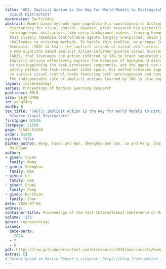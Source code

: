 ```yaml
---
title: 'AD3: Implicit Action is the Key for World Models to Distinguish the Diverse
  Visual Distractors'
openreview: ZwrfsrCduj
abstract: Model-based methods have significantly contributed to distinguishing task-irrelevant
  distractors for visual control. However, prior research has primarily focused on
  heterogeneous distractors like noisy background videos, leaving homogeneous distractors
  that closely resemble controllable agents largely unexplored, which poses significant
  challenges to existing methods. To tackle this problem, we propose Implicit Action
  Generator (IAG) to learn the implicit actions of visual distractors, and present
  a new algorithm named implicit Action-informed Diverse visual Distractors Distinguisher
  (AD3), that leverages the action inferred by IAG to train separated world models.
  Implicit actions effectively capture the behavior of background distractors, aiding
  in distinguishing the task-irrelevant components, and the agent can optimize the
  policy within the task-relevant state space. Our method achieves superior performance
  on various visual control tasks featuring both heterogeneous and homogeneous distractors.
  The indispensable role of implicit actions learned by IAG is also empirically validated.
layout: inproceedings
series: Proceedings of Machine Learning Research
publisher: PMLR
issn: 2640-3498
id: wang24bq
month: 0
tex_title: "{AD}3: Implicit Action is the Key for World Models to Distinguish the
  Diverse Visual Distractors"
firstpage: 51546
lastpage: 51568
page: 51546-51568
order: 51546
cycles: false
bibtex_author: Wang, Yucen and Wan, Shenghua and Gan, Le and Feng, Shuai and Zhan,
  De-Chuan
author:
- given: Yucen
  family: Wang
- given: Shenghua
  family: Wan
- given: Le
  family: Gan
- given: Shuai
  family: Feng
- given: De-Chuan
  family: Zhan
date: 2024-07-08
address:
container-title: Proceedings of the 41st International Conference on Machine Learning
volume: '235'
genre: inproceedings
issued:
  date-parts:
  - 2024
  - 7
  - 8
pdf: https://raw.githubusercontent.com/mlresearch/v235/main/assets/wang24bq/wang24bq.pdf
extras: []
# Format based on Martin Fenner's citeproc: https://blog.front-matter.io/posts/citeproc-yaml-for-bibliographies/
---
```


